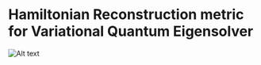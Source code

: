 # Hamiltonian Reconstruction metric for Variational Quantum Eigensolver
![Alt text](https://github.com/mcmahon-lab/hamiltonian_reconstruction_metric/blob/master/images/HR_distance.png)

